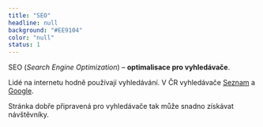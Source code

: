 ```yaml
---
title: "SEO"
headline: null
background: "#EE9104"
color: "null"
status: 1
---
```


<p>SEO (<i>Search Engine Optimization</i>) – <b>optimalisace pro vyhledávače</b>.</p>

<p>Lidé na internetu hodně používají vyhledávání. V ČR vyhledávače <a href="/seznam">Seznam</a> a <a href="/google">Google</a>.</p>

<p>Stránka dobře připravená pro vyhledávače tak může snadno získávat návštěvníky.</p>